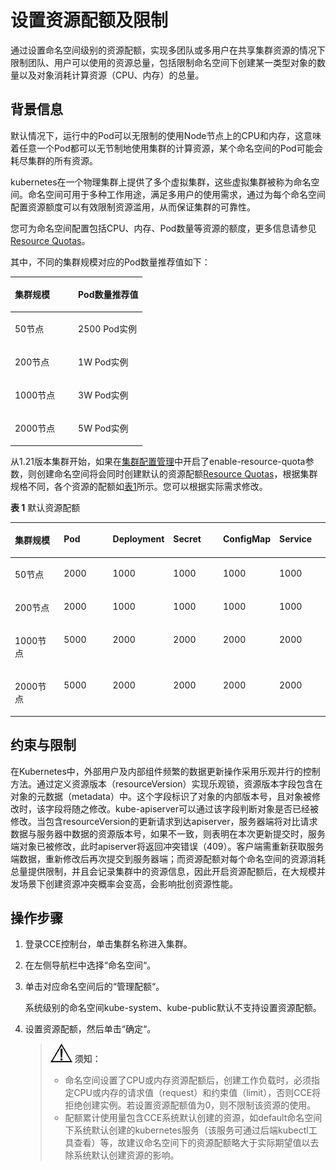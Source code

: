 # 设置资源配额及限制<a name="cce_10_0287"></a>

通过设置命名空间级别的资源配额，实现多团队或多用户在共享集群资源的情况下限制团队、用户可以使用的资源总量，包括限制命名空间下创建某一类型对象的数量以及对象消耗计算资源（CPU、内存）的总量。

## 背景信息<a name="section161820104912"></a>

默认情况下，运行中的Pod可以无限制的使用Node节点上的CPU和内存，这意味着任意一个Pod都可以无节制地使用集群的计算资源，某个命名空间的Pod可能会耗尽集群的所有资源。

kubernetes在一个物理集群上提供了多个虚拟集群，这些虚拟集群被称为命名空间。命名空间可用于多种工作用途，满足多用户的使用需求，通过为每个命名空间配置资源额度可以有效限制资源滥用，从而保证集群的可靠性。

您可为命名空间配置包括CPU、内存、Pod数量等资源的额度，更多信息请参见[Resource Quotas](https://kubernetes.io/docs/concepts/policy/resource-quotas/?spm=a2c4g.11186623.2.8.d882712bd1i8ae)。

其中，不同的集群规模对应的Pod数量推荐值如下：

<a name="table76941619287"></a>
<table><thead align="left"><tr id="row207441417281"><th class="cellrowborder" valign="top" width="47.81%" id="mcps1.1.3.1.1"><p id="p18744812287"><a name="p18744812287"></a><a name="p18744812287"></a>集群规模</p>
</th>
<th class="cellrowborder" valign="top" width="52.190000000000005%" id="mcps1.1.3.1.2"><p id="p4744717288"><a name="p4744717288"></a><a name="p4744717288"></a>Pod数量推荐值</p>
</th>
</tr>
</thead>
<tbody><tr id="row1974421112811"><td class="cellrowborder" valign="top" width="47.81%" headers="mcps1.1.3.1.1 "><p id="p1174471132818"><a name="p1174471132818"></a><a name="p1174471132818"></a>50节点</p>
</td>
<td class="cellrowborder" valign="top" width="52.190000000000005%" headers="mcps1.1.3.1.2 "><p id="p574411111288"><a name="p574411111288"></a><a name="p574411111288"></a>2500 Pod实例</p>
</td>
</tr>
<tr id="row16744171192814"><td class="cellrowborder" valign="top" width="47.81%" headers="mcps1.1.3.1.1 "><p id="p974412110289"><a name="p974412110289"></a><a name="p974412110289"></a>200节点</p>
</td>
<td class="cellrowborder" valign="top" width="52.190000000000005%" headers="mcps1.1.3.1.2 "><p id="p4744414285"><a name="p4744414285"></a><a name="p4744414285"></a>1W Pod实例</p>
</td>
</tr>
<tr id="row1744611281"><td class="cellrowborder" valign="top" width="47.81%" headers="mcps1.1.3.1.1 "><p id="p07444111282"><a name="p07444111282"></a><a name="p07444111282"></a>1000节点</p>
</td>
<td class="cellrowborder" valign="top" width="52.190000000000005%" headers="mcps1.1.3.1.2 "><p id="p3744141152816"><a name="p3744141152816"></a><a name="p3744141152816"></a>3W Pod实例</p>
</td>
</tr>
<tr id="row174413132813"><td class="cellrowborder" valign="top" width="47.81%" headers="mcps1.1.3.1.1 "><p id="p1974413118283"><a name="p1974413118283"></a><a name="p1974413118283"></a>2000节点</p>
</td>
<td class="cellrowborder" valign="top" width="52.190000000000005%" headers="mcps1.1.3.1.2 "><p id="p57441117288"><a name="p57441117288"></a><a name="p57441117288"></a>5W Pod实例</p>
</td>
</tr>
</tbody>
</table>

从1.21版本集群开始，如果在[集群配置管理](配置管理.md)中开启了enable-resource-quota参数，则创建命名空间将会同时创建默认的资源配额[Resource Quotas](https://kubernetes.io/docs/concepts/policy/resource-quotas/?spm=a2c4g.11186623.2.8.d882712bd1i8ae)，根据集群规格不同，各个资源的配额如[表1](#table371165714613)所示。您可以根据实际需求修改。

**表 1**  默认资源配额

<a name="table371165714613"></a>
<table><thead align="left"><tr id="row371135714462"><th class="cellrowborder" valign="top" width="16.666666666666664%" id="mcps1.2.7.1.1"><p id="p2741101516471"><a name="p2741101516471"></a><a name="p2741101516471"></a>集群规模</p>
</th>
<th class="cellrowborder" valign="top" width="16.666666666666664%" id="mcps1.2.7.1.2"><p id="p672155774618"><a name="p672155774618"></a><a name="p672155774618"></a>Pod</p>
</th>
<th class="cellrowborder" valign="top" width="16.666666666666664%" id="mcps1.2.7.1.3"><p id="p20721357144613"><a name="p20721357144613"></a><a name="p20721357144613"></a>Deployment</p>
</th>
<th class="cellrowborder" valign="top" width="16.666666666666664%" id="mcps1.2.7.1.4"><p id="p7728578461"><a name="p7728578461"></a><a name="p7728578461"></a>Secret</p>
</th>
<th class="cellrowborder" valign="top" width="16.666666666666664%" id="mcps1.2.7.1.5"><p id="p117215714466"><a name="p117215714466"></a><a name="p117215714466"></a>ConfigMap</p>
</th>
<th class="cellrowborder" valign="top" width="16.666666666666664%" id="mcps1.2.7.1.6"><p id="p672357104616"><a name="p672357104616"></a><a name="p672357104616"></a>Service</p>
</th>
</tr>
</thead>
<tbody><tr id="row1172157114611"><td class="cellrowborder" valign="top" width="16.666666666666664%" headers="mcps1.2.7.1.1 "><p id="p97411115144712"><a name="p97411115144712"></a><a name="p97411115144712"></a>50节点</p>
</td>
<td class="cellrowborder" valign="top" width="16.666666666666664%" headers="mcps1.2.7.1.2 "><p id="p8722057154614"><a name="p8722057154614"></a><a name="p8722057154614"></a>2000</p>
</td>
<td class="cellrowborder" valign="top" width="16.666666666666664%" headers="mcps1.2.7.1.3 "><p id="p272145764613"><a name="p272145764613"></a><a name="p272145764613"></a>1000</p>
</td>
<td class="cellrowborder" valign="top" width="16.666666666666664%" headers="mcps1.2.7.1.4 "><p id="p107235744611"><a name="p107235744611"></a><a name="p107235744611"></a>1000</p>
</td>
<td class="cellrowborder" valign="top" width="16.666666666666664%" headers="mcps1.2.7.1.5 "><p id="p772457184613"><a name="p772457184613"></a><a name="p772457184613"></a>1000</p>
</td>
<td class="cellrowborder" valign="top" width="16.666666666666664%" headers="mcps1.2.7.1.6 "><p id="p1072457174618"><a name="p1072457174618"></a><a name="p1072457174618"></a>1000</p>
</td>
</tr>
<tr id="row1972115711468"><td class="cellrowborder" valign="top" width="16.666666666666664%" headers="mcps1.2.7.1.1 "><p id="p874131544718"><a name="p874131544718"></a><a name="p874131544718"></a>200节点</p>
</td>
<td class="cellrowborder" valign="top" width="16.666666666666664%" headers="mcps1.2.7.1.2 "><p id="p457244374812"><a name="p457244374812"></a><a name="p457244374812"></a>2000</p>
</td>
<td class="cellrowborder" valign="top" width="16.666666666666664%" headers="mcps1.2.7.1.3 "><p id="p7572124315489"><a name="p7572124315489"></a><a name="p7572124315489"></a>1000</p>
</td>
<td class="cellrowborder" valign="top" width="16.666666666666664%" headers="mcps1.2.7.1.4 "><p id="p8572164310486"><a name="p8572164310486"></a><a name="p8572164310486"></a>1000</p>
</td>
<td class="cellrowborder" valign="top" width="16.666666666666664%" headers="mcps1.2.7.1.5 "><p id="p2057254384819"><a name="p2057254384819"></a><a name="p2057254384819"></a>1000</p>
</td>
<td class="cellrowborder" valign="top" width="16.666666666666664%" headers="mcps1.2.7.1.6 "><p id="p2572154315484"><a name="p2572154315484"></a><a name="p2572154315484"></a>1000</p>
</td>
</tr>
<tr id="row1075851118472"><td class="cellrowborder" valign="top" width="16.666666666666664%" headers="mcps1.2.7.1.1 "><p id="p8741171517472"><a name="p8741171517472"></a><a name="p8741171517472"></a>1000节点</p>
</td>
<td class="cellrowborder" valign="top" width="16.666666666666664%" headers="mcps1.2.7.1.2 "><p id="p87582011134719"><a name="p87582011134719"></a><a name="p87582011134719"></a>5000</p>
</td>
<td class="cellrowborder" valign="top" width="16.666666666666664%" headers="mcps1.2.7.1.3 "><p id="p1875811116478"><a name="p1875811116478"></a><a name="p1875811116478"></a>2000</p>
</td>
<td class="cellrowborder" valign="top" width="16.666666666666664%" headers="mcps1.2.7.1.4 "><p id="p1275891120471"><a name="p1275891120471"></a><a name="p1275891120471"></a>2000</p>
</td>
<td class="cellrowborder" valign="top" width="16.666666666666664%" headers="mcps1.2.7.1.5 "><p id="p875811124719"><a name="p875811124719"></a><a name="p875811124719"></a>2000</p>
</td>
<td class="cellrowborder" valign="top" width="16.666666666666664%" headers="mcps1.2.7.1.6 "><p id="p57581011134710"><a name="p57581011134710"></a><a name="p57581011134710"></a>2000</p>
</td>
</tr>
<tr id="row372857174613"><td class="cellrowborder" valign="top" width="16.666666666666664%" headers="mcps1.2.7.1.1 "><p id="p1374191554715"><a name="p1374191554715"></a><a name="p1374191554715"></a>2000节点</p>
</td>
<td class="cellrowborder" valign="top" width="16.666666666666664%" headers="mcps1.2.7.1.2 "><p id="p1747717560487"><a name="p1747717560487"></a><a name="p1747717560487"></a>5000</p>
</td>
<td class="cellrowborder" valign="top" width="16.666666666666664%" headers="mcps1.2.7.1.3 "><p id="p247765611483"><a name="p247765611483"></a><a name="p247765611483"></a>2000</p>
</td>
<td class="cellrowborder" valign="top" width="16.666666666666664%" headers="mcps1.2.7.1.4 "><p id="p1047715624814"><a name="p1047715624814"></a><a name="p1047715624814"></a>2000</p>
</td>
<td class="cellrowborder" valign="top" width="16.666666666666664%" headers="mcps1.2.7.1.5 "><p id="p1147765616485"><a name="p1147765616485"></a><a name="p1147765616485"></a>2000</p>
</td>
<td class="cellrowborder" valign="top" width="16.666666666666664%" headers="mcps1.2.7.1.6 "><p id="p3477185610481"><a name="p3477185610481"></a><a name="p3477185610481"></a>2000</p>
</td>
</tr>
</tbody>
</table>

## 约束与限制<a name="section14927122174314"></a>

在Kubernetes中，外部用户及内部组件频繁的数据更新操作采用乐观并行的控制方法。通过定义资源版本（resourceVersion）实现乐观锁，资源版本字段包含在对象的元数据（metadata）中。这个字段标识了对象的内部版本号，且对象被修改时，该字段将随之修改。kube-apiserver可以通过该字段判断对象是否已经被修改。当包含resourceVersion的更新请求到达apiserver，服务器端将对比请求数据与服务器中数据的资源版本号，如果不一致，则表明在本次更新提交时，服务端对象已被修改，此时apiserver将返回冲突错误（409）。客户端需重新获取服务端数据，重新修改后再次提交到服务器端；而资源配额对每个命名空间的资源消耗总量提供限制，并且会记录集群中的资源信息，因此开启资源配额后，在大规模并发场景下创建资源冲突概率会变高，会影响批创资源性能。

## 操作步骤<a name="section612004131015"></a>

1.  登录CCE控制台，单击集群名称进入集群。
2.  在左侧导航栏中选择“命名空间“。
3.  单击对应命名空间后的“管理配额“。

    系统级别的命名空间kube-system、kube-public默认不支持设置资源配额。

4.  设置资源配额，然后单击“确定“。

    >![](public_sys-resources/icon-notice.gif) **须知：** 
    >-   命名空间设置了CPU或内存资源配额后，创建工作负载时，必须指定CPU或内存的请求值（request）和约束值（limit），否则CCE将拒绝创建实例。若设置资源配额值为0，则不限制该资源的使用。
    >-   配额累计使用量包含CCE系统默认创建的资源，如default命名空间下系统默认创建的kubernetes服务（该服务可通过后端kubectl工具查看）等，故建议命名空间下的资源配额略大于实际期望值以去除系统默认创建资源的影响。


